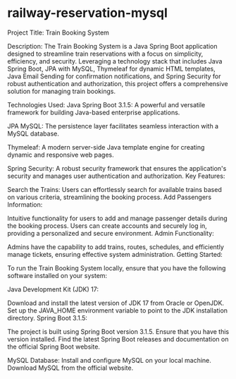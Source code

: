 # railway-reservation-mysql

Project Title: Train Booking System

Description:
The Train Booking System is a Java Spring Boot application designed to streamline train reservations with a focus on simplicity, efficiency, and security. Leveraging a technology stack that includes Java Spring Boot, JPA with MySQL, Thymeleaf for dynamic HTML templates, Java Email Sending for confirmation notifications, and Spring Security for robust authentication and authorization, this project offers a comprehensive solution for managing train bookings.

Technologies Used:
Java Spring Boot 3.1.5: A powerful and versatile framework for building Java-based enterprise applications.

JPA MySQL: The persistence layer facilitates seamless interaction with a MySQL database.

Thymeleaf: A modern server-side Java template engine for creating dynamic and responsive web pages.

Spring Security: A robust security framework that ensures the application's security and manages user authentication and authorization.
Key Features:

Search the Trains:
Users can effortlessly search for available trains based on various criteria, streamlining the booking process.
Add Passengers Information:

Intuitive functionality for users to add and manage passenger details during the booking process.
Users can create accounts and securely log in, providing a personalized and secure environment.
Admin Functionality:

Admins have the capability to add trains, routes, schedules, and efficiently manage tickets, ensuring effective system administration.
Getting Started:

To run the Train Booking System locally, ensure that you have the following software installed on your system:

Java Development Kit (JDK) 17:

Download and install the latest version of JDK 17 from Oracle or OpenJDK.
Set up the JAVA_HOME environment variable to point to the JDK installation directory.
Spring Boot 3.1.5:

The project is built using Spring Boot version 3.1.5. Ensure that you have this version installed.
Find the latest Spring Boot releases and documentation on the official Spring Boot website.

MySQL Database:
Install and configure MySQL on your local machine. Download MySQL from the official website.
